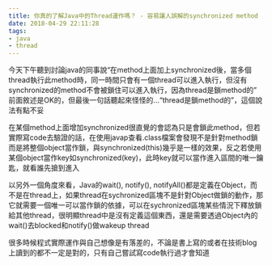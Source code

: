 ```yaml
---
title: 你真的了解Java中的Thread運作嗎？ - 容易讓人誤解的synchronized method
date: 2018-04-29 22:11:28
tags:
- java
- thread
---
```

今天下午聽到討論java的同事說“在method上面加上synchronized後，當多個thread執行此method時，同一時間只會有一個thread可以進入執行，但沒有synchronized的method不會被鎖住可以進入執行，因為thread是鎖method的”
前面敘述是OK的，但最後一句話聽起來怪怪的...“thread是鎖method的”，這個說法有點不妥

在某個method上面增加synchronized很直覺的會認為只是會鎖此method，但若實際寫code去驗證的話，在使用javap查看.class檔案會發現不是針對method鎖而是將整個object當作鎖，與synchronized(this)幾乎是一樣的效果，反之若使用某個object當作key如synchronized(key)，此時key就可以當作進入區間的唯一鑰匙，就看誰先搶到進入

以另外一個角度來看，Java的wait(), notify(), notifyAll()都是定義在Object，而不是在thread上，如果thread在sychronized區塊不是針對Object做鎖的動作，那它就需要一個唯一可以當作鎖的依據，可以在sychronized區塊某些情況下釋放鎖給其他thread，很明顯thread中是沒有定義這個東西，還是需要透過Object內的wait()去blocked和notify()做wakeup thread

很多時候程式實際運作與自己想像是有落差的，不論是書上寫的或者在技術blog上讀到的都不一定是對的，只有自己嘗試寫code執行過才會知道
